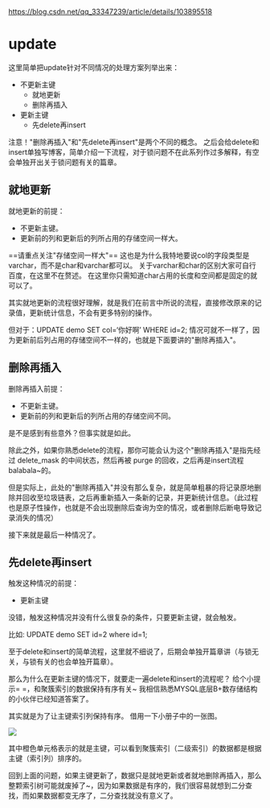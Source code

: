 https://blog.csdn.net/qq_33347239/article/details/103895518

# update

这里简单把update针对不同情况的处理方案列举出来：

- 不更新主键
  - 就地更新
  - 删除再插入
- 更新主键
  - 先delete再insert

注意！"删除再插入"和"先delete再insert"是两个不同的概念。
之后会给delete和insert单独写博客，简单介绍一下流程，对于锁问题不在此系列作过多解释，有空会单独开出关于锁问题有关的篇章。

## 就地更新

就地更新的前提：

- 不更新主键。
- 更新前的列和更新后的列所占用的存储空间一样大。

==请重点关注"存储空间一样大"==
这也是为什么我特地要说col的字段类型是varchar，而不是char和varchar都可以。
关于varchar和char的区别大家可自行百度，在这里不在赘述。
在这里你只需知道char占用的长度和空间都是固定的就可以了。

其实就地更新的流程很好理解，就是我们在前言中所说的流程，直接修改原来的记录值，更新统计信息，不会有更多特别的操作。

但对于：UPDATE demo SET col=‘你好啊’ WHERE id=2;
情况可就不一样了，因为更新前后列占用的存储空间不一样的，也就是下面要讲的"删除再插入"。

## 删除再插入

删除再插入前提：

- 不更新主键。
- 更新前的列和更新后的列所占用的存储空间不同。
  
是不是感到有些意外？但事实就是如此。

除此之外，如果你熟悉delete的流程，那你可能会认为这个"删除再插入"是指先经过 delete_mask 的中间状态，然后再被 purge 的回收，之后再是insert流程balabala~的。

但是实际上，此处的"删除再插入"并没有那么复杂，就是简单粗暴的将记录原地删除并回收至垃圾链表，之后再重新插入一条新的记录，并更新统计信息。（此过程也是原子性操作，也就是不会出现删除后查询为空的情况，或者删除后断电导致记录消失的情况）

接下来就是最后一种情况了。

## 先delete再insert

触发这种情况的前提：

- 更新主键

没错，触发这种情况并没有什么很复杂的条件，只要更新主键，就会触发。

比如: UPDATE demo SET id=2 where id=1;

至于delete和insert的简单流程，这里就不细说了，后期会单独开篇章讲（与锁无关，与锁有关的也会单独开篇章）。

那么为什么在更新主键的情况下，就要走一遍delete和insert的流程呢？
给个小提示= =，和聚簇索引的数据保持有序有关~
我相信熟悉MYSQL底层B+数存储结构的小伙伴已经知道答案了。

其实就是为了让主键索引列保持有序。
借用一下小册子中的一张图。

![](https://gitee.com/super-jimwang/img/raw/master/img/20210410170536.png)

其中橙色单元格表示的就是主键，可以看到聚簇索引（二级索引）的数据都是根据主键（索引列）排序的。

回到上面的问题，如果主键更新了，数据只是就地更新或者就地删除再插入，那么整颗索引树可能就废掉了~，因为如果数据是有序的，我们很容易就想到二分查找，而如果数据都变无序了，二分查找就没有意义了。
